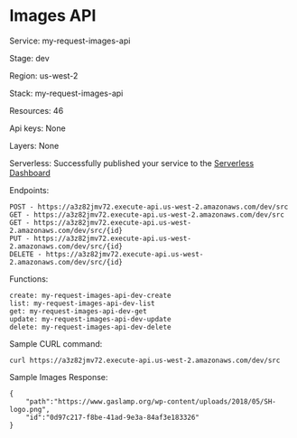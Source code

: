 # Images API

Service: my-request-images-api

Stage: dev

Region: us-west-2

Stack: my-request-images-api

Resources: 46

Api keys: None

Layers: None

Serverless: Successfully published your service to the [Serverless Dashboard](https://dashboard.serverless.com/tenants/softstack/applications/my-request/services/my-request-images-api/stage/dev/region/us-west-2)

Endpoints:

    POST - https://a3z82jmv72.execute-api.us-west-2.amazonaws.com/dev/src
    GET - https://a3z82jmv72.execute-api.us-west-2.amazonaws.com/dev/src
    GET - https://a3z82jmv72.execute-api.us-west-2.amazonaws.com/dev/src/{id}
    PUT - https://a3z82jmv72.execute-api.us-west-2.amazonaws.com/dev/src/{id}
    DELETE - https://a3z82jmv72.execute-api.us-west-2.amazonaws.com/dev/src/{id}
  
Functions:

    create: my-request-images-api-dev-create
    list: my-request-images-api-dev-list
    get: my-request-images-api-dev-get
    update: my-request-images-api-dev-update
    delete: my-request-images-api-dev-delete
 
Sample CURL command:

    curl https://a3z82jmv72.execute-api.us-west-2.amazonaws.com/dev/src
    
Sample Images Response:

    {
        "path":"https://www.gaslamp.org/wp-content/uploads/2018/05/SH-logo.png",
        "id":"0d97c217-f8be-41ad-9e3a-84af3e183326"
    }
